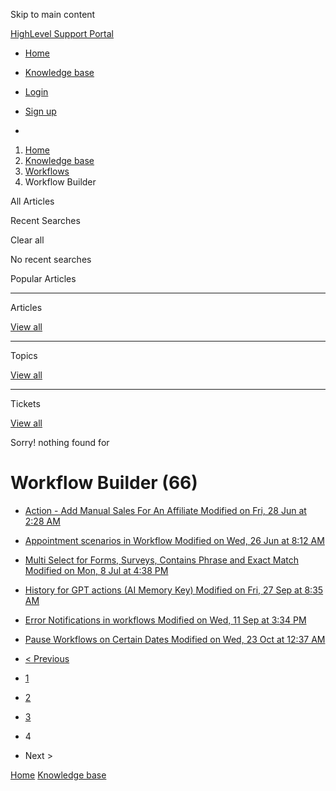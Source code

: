 Skip to main content

[ HighLevel Support Portal ](https://help.gohighlevel.com)

  * [ Home ](/support/home)
  * [ Knowledge base ](/support/solutions)

  * [Login](/support/login)
  * [Sign up](/support/signup)
  * 

  1. [Home](/support/home)
  2. [Knowledge base](/support/solutions)
  3. [Workflows](/support/solutions/48000455132)
  4. Workflow Builder

All  Articles 

Recent Searches

Clear all

No recent searches

Popular Articles

* * *

Articles

[View all](/support/search/solutions)

* * *

Topics

[View all](/support/search/topics)

* * *

Tickets

[View all](/support/search/tickets)

Sorry! nothing found for   

# Workflow Builder (66)

  * [ Action - Add Manual Sales For An Affiliate Modified on Fri, 28 Jun at 2:28 AM  ](/support/solutions/articles/155000002692-action-add-manual-sales-for-an-affiliate)
  * [ Appointment scenarios in Workflow Modified on Wed, 26 Jun at 8:12 AM  ](/support/solutions/articles/155000002697-appointment-scenarios-in-workflow)
  * [ Multi Select for Forms, Surveys, Contains Phrase and Exact Match Modified on Mon, 8 Jul at 4:38 PM  ](/support/solutions/articles/155000002765-multi-select-for-forms-surveys-contains-phrase-and-exact-match)
  * [ History for GPT actions (AI Memory Key) Modified on Fri, 27 Sep at 8:35 AM  ](/support/solutions/articles/155000003026-history-for-gpt-actions-ai-memory-key-)
  * [ Error Notifications in workflows Modified on Wed, 11 Sep at 3:34 PM  ](/support/solutions/articles/155000003065-error-notifications-in-workflows)
  * [ Pause Workflows on Certain Dates Modified on Wed, 23 Oct at 12:37 AM  ](/support/solutions/articles/155000003850-pause-workflows-on-certain-dates)

  * [< Previous](/support/solutions/folders/48000678544/page/3?url_locale%253D%3D=)
  * [1](/support/solutions/folders/48000678544/page/1?url_locale%253D%3D=)
  * [2](/support/solutions/folders/48000678544/page/2?url_locale%253D%3D=)
  * [3](/support/solutions/folders/48000678544/page/3?url_locale%253D%3D=)
  * 4
  * Next >

[Home](/support/home) [Knowledge base](/support/solutions)
